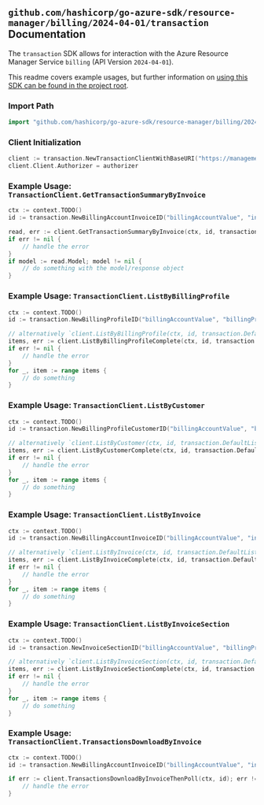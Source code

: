 
## `github.com/hashicorp/go-azure-sdk/resource-manager/billing/2024-04-01/transaction` Documentation

The `transaction` SDK allows for interaction with the Azure Resource Manager Service `billing` (API Version `2024-04-01`).

This readme covers example usages, but further information on [using this SDK can be found in the project root](https://github.com/hashicorp/go-azure-sdk/tree/main/docs).

### Import Path

```go
import "github.com/hashicorp/go-azure-sdk/resource-manager/billing/2024-04-01/transaction"
```


### Client Initialization

```go
client := transaction.NewTransactionClientWithBaseURI("https://management.azure.com")
client.Client.Authorizer = authorizer
```


### Example Usage: `TransactionClient.GetTransactionSummaryByInvoice`

```go
ctx := context.TODO()
id := transaction.NewBillingAccountInvoiceID("billingAccountValue", "invoiceValue")

read, err := client.GetTransactionSummaryByInvoice(ctx, id, transaction.DefaultGetTransactionSummaryByInvoiceOperationOptions())
if err != nil {
	// handle the error
}
if model := read.Model; model != nil {
	// do something with the model/response object
}
```


### Example Usage: `TransactionClient.ListByBillingProfile`

```go
ctx := context.TODO()
id := transaction.NewBillingProfileID("billingAccountValue", "billingProfileValue")

// alternatively `client.ListByBillingProfile(ctx, id, transaction.DefaultListByBillingProfileOperationOptions())` can be used to do batched pagination
items, err := client.ListByBillingProfileComplete(ctx, id, transaction.DefaultListByBillingProfileOperationOptions())
if err != nil {
	// handle the error
}
for _, item := range items {
	// do something
}
```


### Example Usage: `TransactionClient.ListByCustomer`

```go
ctx := context.TODO()
id := transaction.NewBillingProfileCustomerID("billingAccountValue", "billingProfileValue", "customerValue")

// alternatively `client.ListByCustomer(ctx, id, transaction.DefaultListByCustomerOperationOptions())` can be used to do batched pagination
items, err := client.ListByCustomerComplete(ctx, id, transaction.DefaultListByCustomerOperationOptions())
if err != nil {
	// handle the error
}
for _, item := range items {
	// do something
}
```


### Example Usage: `TransactionClient.ListByInvoice`

```go
ctx := context.TODO()
id := transaction.NewBillingAccountInvoiceID("billingAccountValue", "invoiceValue")

// alternatively `client.ListByInvoice(ctx, id, transaction.DefaultListByInvoiceOperationOptions())` can be used to do batched pagination
items, err := client.ListByInvoiceComplete(ctx, id, transaction.DefaultListByInvoiceOperationOptions())
if err != nil {
	// handle the error
}
for _, item := range items {
	// do something
}
```


### Example Usage: `TransactionClient.ListByInvoiceSection`

```go
ctx := context.TODO()
id := transaction.NewInvoiceSectionID("billingAccountValue", "billingProfileValue", "invoiceSectionValue")

// alternatively `client.ListByInvoiceSection(ctx, id, transaction.DefaultListByInvoiceSectionOperationOptions())` can be used to do batched pagination
items, err := client.ListByInvoiceSectionComplete(ctx, id, transaction.DefaultListByInvoiceSectionOperationOptions())
if err != nil {
	// handle the error
}
for _, item := range items {
	// do something
}
```


### Example Usage: `TransactionClient.TransactionsDownloadByInvoice`

```go
ctx := context.TODO()
id := transaction.NewBillingAccountInvoiceID("billingAccountValue", "invoiceValue")

if err := client.TransactionsDownloadByInvoiceThenPoll(ctx, id); err != nil {
	// handle the error
}
```
